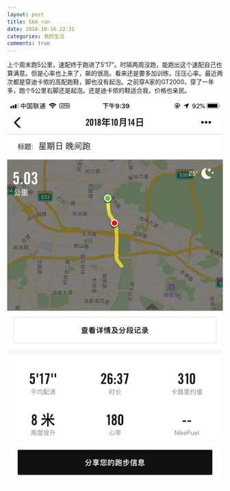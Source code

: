 ```yaml
---
layout: post
title: 5km_run
date: 2018-10-16 22:31
categories: 我的生活
comments: true
---
```


上个周末跑5公里，速配终于跑进了5‘17”。时隔两周没跑，能跑出这个速配自己也算满意。但是心率也上来了，飙的很高。看来还是要多加训练，压压心率。最近两次都是穿迪卡侬的高配跑鞋，脚也没有起泡。之前穿A家的GT2000，穿了一年多，跑个5公里右脚还是起泡。还是迪卡侬的鞋适合我，价格也亲民。

![](/assets/20181016/5km_run.jpeg)